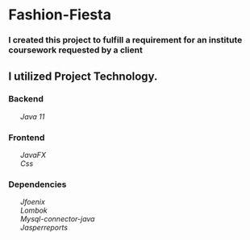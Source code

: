 <h1> Fashion-Fiesta </h1>

<h3>I created this project to fulfill a requirement for an institute coursework requested by a client</h3>

<h2>I utilized Project Technology.</h2>

<h3>Backend</h3>
<ul>
  <i>Java 11 </i>
</ul>

<h3>Frontend</h3>
<ul>
  <i>JavaFX </i><br>
   <i>Css</i>
</ul>

<h3>Dependencies</h3>
<ul>
  <i>Jfoenix</i><br>
  <i>Lombok</i><br>
  <i>Mysql-connector-java</i><br>
  <i>Jasperreports</i>
</ul>

 










